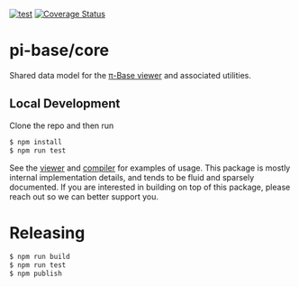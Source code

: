 [![test](https://github.com/pi-base/core/workflows/test/badge.svg)](https://github.com/pi-base/core/actions?query=branch%3Amaster)
[![Coverage Status](https://coveralls.io/repos/github/pi-base/core/badge.svg?branch=master)](https://coveralls.io/github/pi-base/core?branch=master)

# pi-base/core

Shared data model for the [π-Base viewer](https://github.com/pi-base/viewer) and associated utilities.

## Local Development

Clone the repo and then run

```bash
$ npm install
$ npm run test
```

See the [viewer](https://github.com/pi-base/viewer) and [compiler](https://github.com/pi-base/compile) for examples of usage. This package is mostly internal implementation details, and tends to be fluid and sparsely documented. If you are interested in building on top of this package, please reach out so we can better support you.

# Releasing

```bash
$ npm run build
$ npm run test
$ npm publish
```
